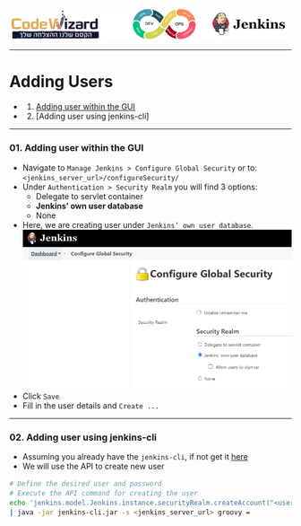![](../../resources/logos.png)

----
# Adding Users

- 01. [Adding user within the GUI](#01-adding-user-within-the-gui)
- 02. [Adding user using jenkins-cli]

---

### 01. Adding user within the GUI
- Navigate to `Manage Jenkins > Configure Global Security` or to: `<jenkins_server_url>/configureSecurity/`
- Under `Authentication > Security Realm` you will find 3 options:
    - Delegate to servlet container
    - **Jenkins’ own user database**
    - None
- Here, we are creating user under `Jenkins’ own user database`. 
    ![](../../resources/images/jenkins/03-jenkins_users.png)
- Click `Save`
- Fill in the user details and `Create ...`

---

### 02. Adding user using jenkins-cli
- Assuming you already have the `jenkins-cli`, if not get it [here](../02-Download-Jenkins-CLI)
- We will use the API to create new user
```sh
# Define the desired user and password
# Execute the API command for creating the user
echo 'jenkins.model.Jenkins.instance.securityRealm.createAccount("<username>", "<password>")' \
| java -jar jenkins-cli.jar -s <jenkins_server_url> groovy =
```